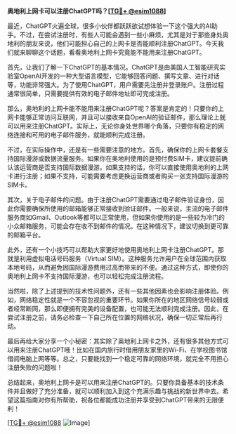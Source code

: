 **奥地利上网卡可以注册ChatGPT吗？[[TG💪+ @esim1088](https://t.me/s/esim1088)]**

最近，ChatGPT火遍全球，很多小伙伴都跃跃欲试想体验一下这个强大的AI助手。不过，在尝试注册时，有些人可能会遇到一些小麻烦，尤其是对于那些身处奥地利的朋友来说，他们可能担心自己的上网卡是否能顺利注册ChatGPT。今天我们就来聊聊这个话题，看看奥地利上网卡究竟能不能用来注册ChatGPT。

首先，让我们了解一下ChatGPT的基本情况。ChatGPT是由美国人工智能研究实验室OpenAI开发的一种大型语言模型，它能够回答问题、撰写文章、进行对话等，功能非常强大。为了使用ChatGPT，用户需要先注册并登录账户。注册过程通常很简单，只需要提供有效的电子邮件地址即可完成注册。

那么，奥地利的上网卡能不能用来注册ChatGPT呢？答案是肯定的！只要你的上网卡能够正常访问互联网，并且可以接收来自OpenAI的验证邮件，那么理论上就可以用来注册ChatGPT。实际上，无论你身处世界哪个角落，只要你有稳定的网络连接和可用的电子邮件服务，就能顺利完成注册。

不过，在实际操作中，还是有一些需要注意的地方。首先，确保你的上网卡套餐支持国际漫游或数据流量服务。如果你在奥地利使用的是预付费SIM卡，建议提前确认该运营商是否支持国际数据漫游。如果支持的话，你可以直接使用奥地利的上网卡进行注册；如果不支持，可能需要考虑更换运营商或者购买一张支持国际漫游的SIM卡。

其次，关于电子邮件的问题。由于注册ChatGPT需要通过电子邮件验证身份，因此你需要确保所使用的邮箱能够正常接收到验证邮件。一般来说，主流的电子邮件服务商如Gmail、Outlook等都可以正常使用，但如果你使用的是一些较为冷门的小众邮箱服务，可能会存在收不到邮件的情况。在这种情况下，建议切换到更可靠的邮箱平台。

此外，还有一个小技巧可以帮助大家更好地使用奥地利上网卡注册ChatGPT。那就是利用虚拟电话号码服务（Virtual SIM）。这种服务允许用户在全球范围内获取本地号码，从而避免因国际漫游费用过高而带来的不便。通过这种方式，即使你的奥地利上网卡不支持国际漫游，也可以轻松完成注册流程。

当然啦，除了上述提到的技术性问题外，还有一些其他因素也会影响注册体验。例如，网络稳定性就是一个不容忽视的重要环节。如果你所在的地区网络信号较弱或者经常断网，那么即便拥有完美的设备配置，也可能无法顺利完成注册。因此，在尝试注册之前，请务必检查一下自己所在位置的网络状况，确保一切正常后再行动。

最后再给大家分享一个小秘密：其实除了奥地利上网卡之外，还有很多其他方式可以用来注册ChatGPT哦！比如在国内旅行时借用朋友家里的Wi-Fi、在学校图书馆借阅电脑上网等等。总之，只要能找到一个稳定可靠的网络环境，就完全不用担心注册失败的问题啦！

总结起来，奥地利上网卡是可以用来注册ChatGPT的。只要你具备基本的技术条件并且做好了充分准备，就可以顺利加入到这个充满乐趣与挑战的新世界中去。希望这篇指南对你有所帮助，祝各位都能成功注册并享受到ChatGPT带来的无限便利！

[[TG💪+ @esim1088](https://t.me/s/esim1088) ![Image](https://i.postimg.cc/4NQfJmqS/Snipaste-2025-05-13-00-14-12.png)]
